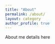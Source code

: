 ```yaml
---
title: "About"
permalink: /about/
layout: category
author_profile: true
---
```


About me details here